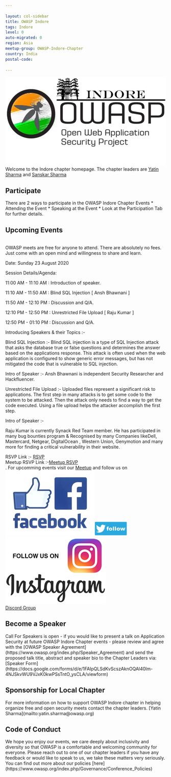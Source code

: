 ```yaml
---

layout: col-sidebar
title: OWASP Indore
tags: Indore
level: 0
auto-migrated: 0
region: Asia
meetup-group: OWASP-Indore-Chapter
country: India
postal-code: 

---
```

<!-- rebuild -->
![OWASP Indore Logo](/assets/images/665c03c6adb74b9785144dfcc4c3ec08.jpeg)<br>
Welcome to the Indore chapter homepage. The chapter leaders are [Yatin Sharma](mailto:yatin.sharma@owasp.org) and [Sanskar Sharma](mailto:sanskar.sharma@owasp.org) 

<h2>Participate</h2>
There are 2 ways to participate in the OWASP Indore Chapter Events
* Attending the Event
* Speaking at the Event 
* Look at the Participation Tab for further details.

<h2>Upcoming Events</h2><br>
OWASP meets are free for anyone to attend. There are absolutely no fees. Just come with an open mind and willingness to share and learn.

Date: Sunday 23 August 2020

Session Details/Agenda:

11:00 AM - 11:10 AM : Introduction of speaker.

11:10 AM - 11:50 AM : Blind SQL Injection [ Ansh Bhawnani ]

11:50 AM - 12:10 PM : Discussion and Q/A.

12:10 PM - 12:50 PM : Unrestricted File Upload [ Raju Kumar ]

12:50 PM - 01:10 PM : Discussion and Q/A.

Introducing Speakers & their Topics :-

Blind SQL Injection :- Blind SQL injection is a type of SQL Injection attack that asks the database true or false questions and determines the answer based on the applications response. This attack is often used when the web application is configured to show generic error messages, but has not mitigated the code that is vulnerable to SQL injection.

Intro of Speaker :- Ansh Bhawnani is independent Security Researcher and Hackfluencer.

Unrestricted File Upload :- Uploaded files represent a significant risk to applications. The first step in many attacks is to get some code to the system to be attacked. Then the attack only needs to find a way to get the code executed. Using a file upload helps the attacker accomplish the first step.

Intro of Speaker :-

Raju Kumar is currently Synack Red Team member. He has participated in many bug bounties program & Recognised by many Companies likeDell, Mastercard, Netgear, DigitalOcean , Western Union, Genymotion and many more for finding a critical vulnerability in their website.

RSVP Link :- [RSVP](https://forms.gle/nAWyTSb5LgUmS2N3A)<br>
Meetup RSVP Link :-[Meetup RSVP](https://www.meetup.com/OWASP-Indore-Chapter/events/272609189/)<br>.
For upcomming events visit our [Meetup](https://www.meetup.com/OWASP-Indore-Chapter) and follow us on<br>
[![Facebook Logo](/assets/images/Facebook.jpg)](https://facebook.com/owaspindore)[![Twitter Logo](/assets/images/twitter.jpg)](https://twitter.com/owaspindore) [![Instagram Logo](/assets/images/instagram.jpg)](https://www.instagram.com/owaspindore)<br>
[Discord Group](https://discord.gg/fETNeeQ)
<h2>Become a Speaker</h2>
Call For Speakers is open - if you would like to present a talk on Application Security at future OWASP Indore Chapter events - please review and agree with the [OWASP Speaker Agreement](https://www.owasp.org/index.php/Speaker_Agreement) and send the proposed talk title, abstract and speaker bio to the Chapter Leaders via:
[Speaker Form](https://docs.google.com/forms/d/e/1FAIpQLSdKvScszAknOQAl40lm-4NJSkvWU9VJxK0kwPSsTntO_ysCLA/viewform)

<h2>Sponsorship for Local Chapter </h2>
For more information on how to support OWASP Indore chapter in helping organize free and open security meets contact the chapter leaders.
[Yatin Sharma](mailto:yatin.sharma@owasp.org)
<h2>Code of Conduct</h2>
We hope you enjoy our events, we care deeply about inclusivity and diversity so that OWASP is a comfortable and welcoming community for everyone. Please reach out to one of our chapter leaders if you have any feedback or would like to speak to us, we take these matters very seriously. You can find out more about our policies [here](https://www.owasp.org/index.php/Governance/Conference_Policies)
